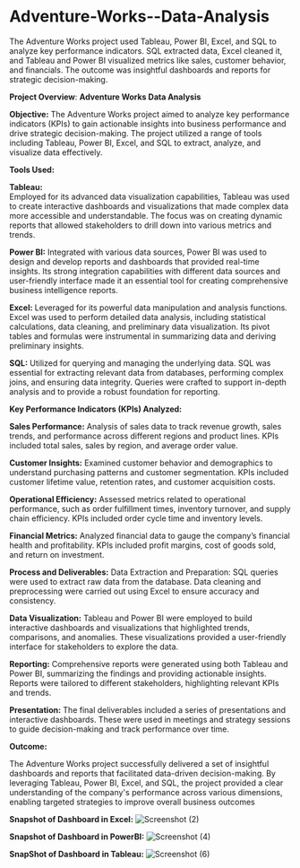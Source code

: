 # Adventure-Works--Data-Analysis
The Adventure Works project used Tableau, Power BI, Excel, and SQL to analyze key performance indicators. SQL extracted data, Excel cleaned it, and Tableau and Power BI visualized metrics like sales, customer behavior, and financials. The outcome was insightful dashboards and reports for strategic decision-making.


**Project Overview**: ****Adventure Works Data Analysis****

**Objective:**
The Adventure Works project aimed to analyze key performance indicators (KPIs) to gain actionable insights into business performance and drive strategic decision-making. The project utilized a range of tools including Tableau, Power BI, Excel, and SQL to extract, analyze, and visualize data effectively.

**Tools Used:**

**Tableau:**   
        Employed for its advanced data visualization capabilities, Tableau was used to create interactive dashboards and visualizations that made complex data more accessible and understandable. The focus was on creating dynamic reports that allowed stakeholders to drill down into various metrics and trends.

**Power BI:**
        Integrated with various data sources, Power BI was used to design and develop reports and dashboards that provided real-time insights. Its strong integration capabilities with different data sources and user-friendly interface made it an essential tool for creating comprehensive business intelligence reports.

**Excel:**
      Leveraged for its powerful data manipulation and analysis functions. Excel was used to perform detailed data analysis, including statistical calculations, data cleaning, and preliminary data visualization. Its pivot tables and formulas were instrumental in summarizing data and deriving preliminary insights.

**SQL:** 
    Utilized for querying and managing the underlying data. SQL was essential for extracting relevant data from databases, performing complex joins, and ensuring data integrity. Queries were crafted to support in-depth analysis and to provide a robust foundation for reporting.

**Key Performance Indicators (KPIs) Analyzed:**

**Sales Performance:**
                Analysis of sales data to track revenue growth, sales trends, and performance across different regions and product lines. KPIs included total sales, sales by region, and average order value.

**Customer Insights:**
                  Examined customer behavior and demographics to understand purchasing patterns and customer segmentation. KPIs included customer lifetime value, retention rates, and customer acquisition costs.

**Operational Efficiency:**
                      Assessed metrics related to operational performance, such as order fulfillment times, inventory turnover, and supply chain efficiency. KPIs included order cycle time and inventory levels.

**Financial Metrics:**
                Analyzed financial data to gauge the company’s financial health and profitability. KPIs included profit margins, cost of goods sold, and return on investment.

**Process and Deliverables:**
            Data Extraction and Preparation: SQL queries were used to extract raw data from the database. Data cleaning and preprocessing were carried out using Excel to ensure accuracy and consistency.

**Data Visualization:**  Tableau and Power BI were employed to build interactive dashboards and visualizations that highlighted trends, comparisons, and anomalies. These visualizations provided a user-friendly interface for stakeholders to explore the data.

**Reporting:** Comprehensive reports were generated using both Tableau and Power BI, summarizing the findings and providing actionable insights. Reports were tailored to different stakeholders, highlighting relevant KPIs and trends.

**Presentation:** The final deliverables included a series of presentations and interactive dashboards. These were used in meetings and strategy sessions to guide decision-making and track performance over time.

**Outcome:**

The Adventure Works project successfully delivered a set of insightful dashboards and reports that facilitated data-driven decision-making. By leveraging Tableau, Power BI, Excel, and SQL, the project provided a clear understanding of the company's performance across various dimensions, enabling targeted strategies to improve overall business outcomes

**Snapshot of Dashboard in Excel:**
![Screenshot (2)](https://github.com/user-attachments/assets/2182fa0f-0617-42d9-b407-f2420e9f9028)


**Snapshot of Dashboard in PowerBI:**
![Screenshot (4)](https://github.com/user-attachments/assets/98e84980-7575-4757-b2a3-50b666a6bac6)


**SnapShot of Dashboard in Tableau:**
![Screenshot (6)](https://github.com/user-attachments/assets/7820172d-ee86-4dd8-899d-184b0caeda1c)


